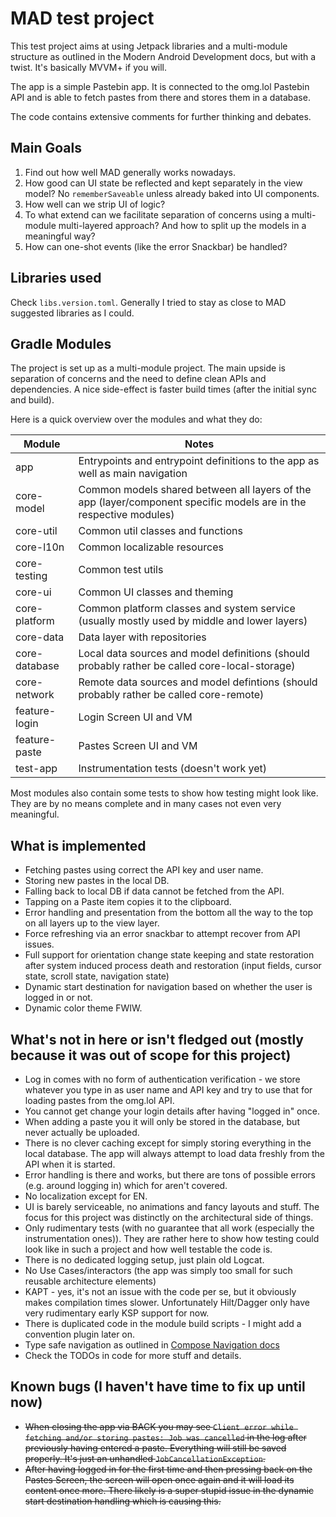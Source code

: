 # MAD test project

This test project aims at using Jetpack libraries and a multi-module structure as outlined in the
Modern Android Development docs, but with a twist. It's basically MVVM+ if you will. 

The app is a simple Pastebin app. It is connected to the omg.lol Pastebin API and is able to fetch
pastes from there and stores them in a database.

The code contains extensive comments for further thinking and debates.

## Main Goals

1. Find out how well MAD generally works nowadays.
2. How good can UI state be reflected and kept separately in the view model? No `rememberSaveable`
unless already baked into UI components.
3. How well can we strip UI of logic?
4. To what extend can we facilitate separation of concerns using a multi-module multi-layered approach? And how to split up the models in a meaningful way?
5. How can one-shot events (like the error Snackbar) be handled?

## Libraries used

Check `libs.version.toml`. Generally I tried to stay as close to MAD suggested libraries as I could.

## Gradle Modules

The project is set up as a multi-module project. The main upside is separation of concerns and the
need to define clean APIs and dependencies. A nice side-effect is faster build times (after the
initial sync and build).

Here is a quick overview over the modules and what they do:

| Module        | Notes                                                                                                              |
|---------------|--------------------------------------------------------------------------------------------------------------------|
| app           | Entrypoints and entrypoint definitions to the app as well as main navigation                                       |
| core-model    | Common models shared between all layers of the app (layer/component specific models are in the respective modules) |
| core-util     | Common util classes and functions                                                                                  |
| core-l10n     | Common localizable resources                                                                                       |
| core-testing  | Common test utils                                                                                                  |
| core-ui       | Common UI classes and theming                                                                                      |
| core-platform | Common platform classes and system service (usually mostly used by middle and lower layers)                        |
| core-data     | Data layer with repositories                                                                                       |
| core-database | Local data sources and model definitions (should probably rather be called core-local-storage)                     |
| core-network  | Remote data sources and model defintions (should probably rather be called core-remote)                            |
| feature-login | Login Screen UI and VM                                                                                             |
| feature-paste | Pastes Screen UI and VM                                                                                            |
| test-app      | Instrumentation tests (doesn't work yet)                                                                           |

Most modules also contain some tests to show how testing might look like. They are by no means complete
and in many cases not even very meaningful. 

## What is implemented

- Fetching pastes using correct the API key and user name.
- Storing new pastes in the local DB.
- Falling back to local DB if data cannot be fetched from the API.
- Tapping on a Paste item copies it to the clipboard.
- Error handling and presentation from the bottom all the way to the top on all layers up to the view layer.
- Force refreshing via an error snackbar to attempt recover from API issues.
- Full support for orientation change state keeping and state restoration after system induced process 
death and restoration (input fields, cursor state, scroll state, navigation state)
- Dynamic start destination for navigation based on whether the user is logged in or not.
- Dynamic color theme FWIW.

## What's not in here or isn't fledged out (mostly because it was out of scope for this project)

- Log in comes with no form of authentication verification - we store whatever you type in as user
name and API key and try to use that for loading pastes from the omg.lol API.
- You cannot get change your login details after having "logged in" once.
- When adding a paste you it will only be stored in the database, but never actually be uploaded.
- There is no clever caching except for simply storing everything in the local database. The app will
always attempt to load data freshly from the API when it is started.
- Error handling is there and works, but there are tons of possible errors (e.g. around logging in)
which for aren't covered.
- No localization except for EN.
- UI is barely serviceable, no animations and fancy layouts and stuff. The focus for this project was
distinctly on the architectural side of things.
- Only rudimentary tests (with no guarantee that all work (especially the instrumentation ones)).
They are rather here to show how testing could look like in such a project and how well testable the
code is.
- There is no dedicated logging setup, just plain old Logcat.
- No Use Cases/interactors (the app was simply too small for such reusable architecture elements)
- KAPT - yes, it's not an issue with the code per se, but it obviously makes compilation times slower.
Unfortunately Hilt/Dagger only have very rudimentary early KSP support for now.
- There is duplicated code in the module build scripts - I might add a convention plugin later on.
- Type safe navigation as outlined in [Compose Navigation docs](https://developer.android.com/guide/navigation/design/type-safety)
- Check the TODOs in code for more stuff and details.

## Known bugs (I haven't have time to fix up until now)

- ~~When closing the app via BACK you may see `Client error while fetching and/or storing pastes: Job was cancelled` in the log
after previously having entered a paste. Everything will still be saved properly. It's just an
unhandled `JobCancellationException`.~~
- ~~After having logged in for the first time and then pressing back on the Pastes Screen, the screen
will open once again and it will load its content once more. There likely is a super stupid issue
in the dynamic start destination handling which is causing this.~~
